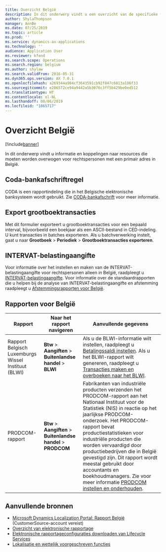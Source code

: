 ```yaml
---
title: Overzicht België
description: In dit onderwerp vindt u een overzicht van de specifieke functionaliteit voor België.
author: ShylaThompson
manager: AnnBe
ms.date: 07/25/2019
ms.topic: article
ms.prod: ''
ms.service: dynamics-ax-applications
ms.technology: ''
audience: Application User
ms.reviewer: kfend
ms.search.scope: Operations
ms.search.region: belgium
ms.author: shylaw
ms.search.validFrom: 2016-05-31
ms.dyn365.ops.version: AX 7.0.1
ms.openlocfilehash: a269344a904cf3643591cb92f847c6013a106f33
ms.sourcegitcommit: e286572ce94a9442a5b3076c3ff5b429be0ed512
ms.translationtype: HT
ms.contentlocale: nl-NL
ms.lasthandoff: 08/06/2019
ms.locfileid: "1865717"
---
```

# <a name="belgium-overview"></a>Overzicht België

[!include[banner](../includes/banner.md)]

In dit onderwerp vindt u informatie en koppelingen naar resources die moeten worden overwogen voor rechtspersonen met een primair adres in België.

## <a name="coda-bank-statement"></a>Coda-bankafschriftregel
CODA is een rapportindeling die in het Belgische elektronische banksysteem wordt gebruikt. Zie [CODA-bankafschrift](emea-bel-coda-bank-statement-import.md) voor meer informatie.

## <a name="export-ledger-transactions"></a>Export grootboektransacties
Met dit formulier exporteert u grootboektransacties voor een bepaald interval, bijvoorbeeld een boekjaar als een ASCII-bestand in CED-indeling. U kunt transacties in batches exporteren. Als u batchverwerking instelt, gaat u naar **Grootboek** > **Periodiek** > **Grootboektransacties exporteren**.

## <a name="intervat-tax-declaration"></a>INTERVAT-belastingaangifte
Voor informatie over het instellen en maken van de INTERVAT-belastingaangifte voor rechtspersonen alleen in België, raadpleegt u [INTERVAT-belastingaangifte](emea-bel-intervat-tax-declaration.md). Voor informatie over de standaardrapporten die u helpen bij de analyse van INTERVAT-belastingaangifte en afstemming raadpleegt u [Afstemmingsrapporten voor België](emea-bel-reconciliation-reports.md).

## <a name="reports-for-belgium"></a>Rapporten voor België

| Rapport                     | Naar het rapport navigeren | Aanvullende gegevens                 |
|----------------------------|--------------------------|----------------------------------------|
|Rapport Belgisch Luxemburgs Wissel Instituut (BLWI)|**Btw** > **Aangiften** > **Buitenlandse handel** > **BLWI** | Als u de BLWI-informatie wilt instellen, raadpleegt u [Betalingssaldi instellen](tasks/be-00011-set-up-payment-balance-reporting.md). Als u het BLWI-rapport wilt genereren, raadpleegt u [Transacties maken en overboeken naar het BLWI](tasks/be-00011-create-transfer-blwi.md).| 
|PRODCOM-rapport|**Btw** > **Aangiften** > **Buitenlandse handel** > **PRODCOM**|Fabrikanten van industriële producten verzenden het PRODCOM-rapport aan het Nationaal Instituut voor de Statistiek (NIS) in reactie op het jaarlijkse PRODCOM-onderzoek. Het PRODCOM-rapport bevat productiestatistieken voor industriële producten die worden vervaardigd door productiebedrijven die in België gevestigd zijn. Dit rapport wordt meestal gebruikt door accountants en boekhoudmanagers. Zie voor meer informatie [PRODCOM instellen en onderhouden](emea-bel-prodcom-report.md). |

## <a name="additional-resources"></a>Aanvullende bronnen

- [Microsoft Dynamics Localization Portal: Rapport België](https://mbs.microsoft.com/files/customer/AX/Support/supportnews/Belgium.html) (CustomerSource-account vereist)
- [Overzicht van elektronische rapportage](../../dev-itpro/analytics/general-electronic-reporting.md)
- [Elektronische rapportageconfiguraties downloaden van Lifecycle Services](../../dev-itpro/analytics/download-electronic-reporting-configuration-lcs.md)
- [Lokalisatie en wettelijk voorgeschreven functies](../../dev-itpro/lcs-solutions/country-region.md?toc=/fin-and-ops/toc.json)
